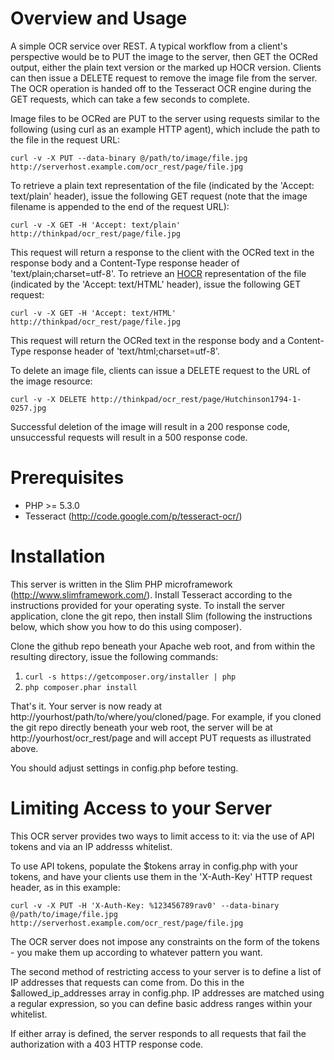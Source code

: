 # Overview and Usage

A simple OCR service over REST. A typical workflow from a client's perspective would be to PUT the image to the server, then GET the OCRed output, either the plain text version or the marked up HOCR version. Clients can then issue a DELETE request to remove the image file from the server. The OCR operation is handed off to the Tesseract OCR engine during the GET requests, which can take a few seconds to complete.

Image files to be OCRed are PUT to the server using requests similar to the following (using curl as an example HTTP agent), which include the path to the file in the request URL:

```
curl -v -X PUT --data-binary @/path/to/image/file.jpg http://serverhost.example.com/ocr_rest/page/file.jpg
```

To retrieve a plain text representation of the file (indicated by the 'Accept: text/plain' header), issue the following GET request (note that the image filename is appended to the end of the request URL):

```
curl -v -X GET -H 'Accept: text/plain' http://thinkpad/ocr_rest/page/file.jpg
```
This request will return a response to the client with the OCRed text in the response body and a Content-Type response header of 'text/plain;charset=utf-8'. To retrieve an [HOCR](http://en.wikipedia.org/wiki/HOCR) representation of the file (indicated by the 'Accept: text/HTML' header), issue the following GET request:

```
curl -v -X GET -H 'Accept: text/HTML' http://thinkpad/ocr_rest/page/file.jpg
```
This request will return the OCRed text in the response body and a Content-Type response header of 'text/html;charset=utf-8'.

To delete an image file, clients can issue a DELETE request to the URL of the image resource:

```
curl -v -X DELETE http://thinkpad/ocr_rest/page/Hutchinson1794-1-0257.jpg
```

Successful deletion of the image will result in a 200 response code, unsuccessful requests will result in a 500 response code.

# Prerequisites

* PHP >= 5.3.0
* Tesseract (http://code.google.com/p/tesseract-ocr/)

# Installation

This server is written in the Slim PHP microframework (http://www.slimframework.com/). Install Tesseract according to the instructions provided for your operating syste. To install the server application, clone the git repo, then install Slim (following the instructions below, which show you how to do this using composer).

Clone the github repo beneath your Apache web root, and from within the resulting directory, issue the following commands:

1. ```curl -s https://getcomposer.org/installer | php```
2. ```php composer.phar install```

That's it. Your server is now ready at http://yourhost/path/to/where/you/cloned/page. For example, if you cloned the git repo directly beneath your web root, the server will be at http://yourhost/ocr_rest/page and will accept PUT requests as illustrated above.

You should adjust settings in config.php before testing.

# Limiting Access to your Server

This OCR server provides two ways to limit access to it: via the use of API tokens and via an IP addresss whitelist.

To use API tokens, populate the $tokens array in config.php with your tokens, and have your clients use them in the 'X-Auth-Key' HTTP request header, as in this example:

```
curl -v -X PUT -H 'X-Auth-Key: %123456789rav0' --data-binary @/path/to/image/file.jpg http://serverhost.example.com/ocr_rest/page/file.jpg
```

The OCR server does not impose any constraints on the form of the tokens - you make them up according to whatever pattern you want.

The second method of restricting access to your server is to define a list of IP addresses that requests can come from. Do this in the $allowed_ip_addresses array in config.php. IP addresses are matched using a regular expression, so you can define basic address ranges within your whitelist.

If either array is defined, the server responds to all requests that fail the authorization with a 403 HTTP response code.


